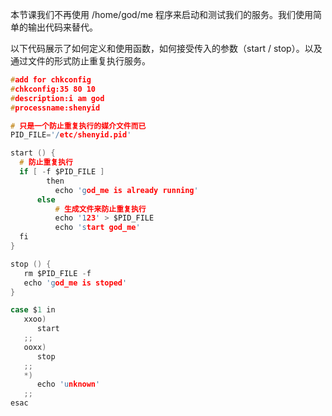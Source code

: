 本节课我们不再使用 /home/god/me 程序来启动和测试我们的服务。我们使用简单的输出代码来替代。

以下代码展示了如何定义和使用函数，如何接受传入的参数（start / stop）。以及通过文件的形式防止重复执行服务。

```c
#add for chkconfig
#chkconfig:35 80 10
#description:i am god
#processname:shenyid

# 只是一个防止重复执行的媒介文件而已
PID_FILE='/etc/shenyid.pid'

start () {
  # 防止重复执行
  if [ -f $PID_FILE ] 
        then
          echo 'god_me is already running'
      else
          # 生成文件来防止重复执行
          echo '123' > $PID_FILE
          echo 'start god_me'
  fi
}

stop () {
   rm $PID_FILE -f
   echo 'god_me is stoped'
}

case $1 in
   xxoo)
      start
   ;;
   ooxx)
      stop
   ;;
   *)
      echo 'unknown'
   ;;
esac
```



